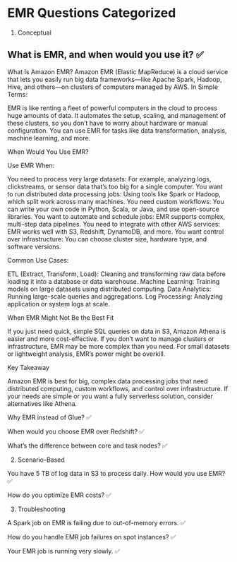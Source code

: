 # EMR Questions Categorized

1. Conceptual

## What is EMR, and when would you use it? ✅

What Is Amazon EMR?
Amazon EMR (Elastic MapReduce) is a cloud service that lets you easily run big data frameworks—like Apache Spark, Hadoop, Hive, and others—on clusters of computers managed by AWS.
In Simple Terms:

EMR is like renting a fleet of powerful computers in the cloud to process huge amounts of data.
It automates the setup, scaling, and management of these clusters, so you don’t have to worry about hardware or manual configuration.
You can use EMR for tasks like data transformation, analysis, machine learning, and more.

When Would You Use EMR?

Use EMR When:

You need to process very large datasets: For example, analyzing logs, clickstreams, or sensor data that’s too big for a single computer.
You want to run distributed data processing jobs: Using tools like Spark or Hadoop, which split work across many machines.
You need custom workflows: You can write your own code in Python, Scala, or Java, and use open-source libraries.
You want to automate and schedule jobs: EMR supports complex, multi-step data pipelines.
You need to integrate with other AWS services: EMR works well with S3, Redshift, DynamoDB, and more.
You want control over infrastructure: You can choose cluster size, hardware type, and software versions.

Common Use Cases:

ETL (Extract, Transform, Load): Cleaning and transforming raw data before loading it into a database or data warehouse.
Machine Learning: Training models on large datasets using distributed computing.
Data Analytics: Running large-scale queries and aggregations.
Log Processing: Analyzing application or system logs at scale.

When EMR Might Not Be the Best Fit

If you just need quick, simple SQL queries on data in S3, Amazon Athena is easier and more cost-effective.
If you don’t want to manage clusters or infrastructure, EMR may be more complex than you need.
For small datasets or lightweight analysis, EMR’s power might be overkill.

Key Takeaway

Amazon EMR is best for big, complex data processing jobs that need distributed computing, custom workflows, and control over infrastructure.
If your needs are simple or you want a fully serverless solution, consider alternatives like Athena.

Why EMR instead of Glue? ✅

When would you choose EMR over Redshift? ✅

What’s the difference between core and task nodes? ✅


2. Scenario-Based

You have 5 TB of log data in S3 to process daily. How would you use EMR? ✅

How do you optimize EMR costs? ✅


3. Troubleshooting

A Spark job on EMR is failing due to out-of-memory errors. ✅

How do you handle EMR job failures on spot instances? ✅

Your EMR job is running very slowly. ✅
